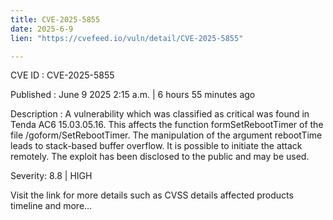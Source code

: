 ```yaml
---
title: CVE-2025-5855
date: 2025-6-9
lien: "https://cvefeed.io/vuln/detail/CVE-2025-5855"

---
```


CVE ID : CVE-2025-5855

Published :  June 9
2025
2:15 a.m. | 6 hours
55 minutes ago

Description : A vulnerability
which was classified as critical
was found in Tenda AC6 15.03.05.16. This affects the function formSetRebootTimer of the file /goform/SetRebootTimer. The manipulation of the argument rebootTime leads to stack-based buffer overflow. It is possible to initiate the attack remotely. The exploit has been disclosed to the public and may be used.

Severity: 8.8 | HIGH

Visit the link for more details
such as CVSS details
affected products
timeline
and more...
